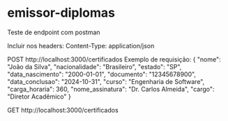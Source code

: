 # emissor-diplomas

Teste de endpoint com postman

Incluir nos headers:
Content-Type: application/json

POST
http://localhost:3000/certificados
Exemplo de requisição:
{
  "nome": "João da Silva",
  "nacionalidade": "Brasileiro",
  "estado": "SP",
  "data_nascimento": "2000-01-01",
  "documento": "12345678900",
  "data_conclusao": "2024-10-31",
  "curso": "Engenharia de Software",
  "carga_horaria": 360,
  "nome_assinatura": "Dr. Carlos Almeida",
  "cargo": "Diretor Acadêmico"
}

GET
http://localhost:3000/certificados
